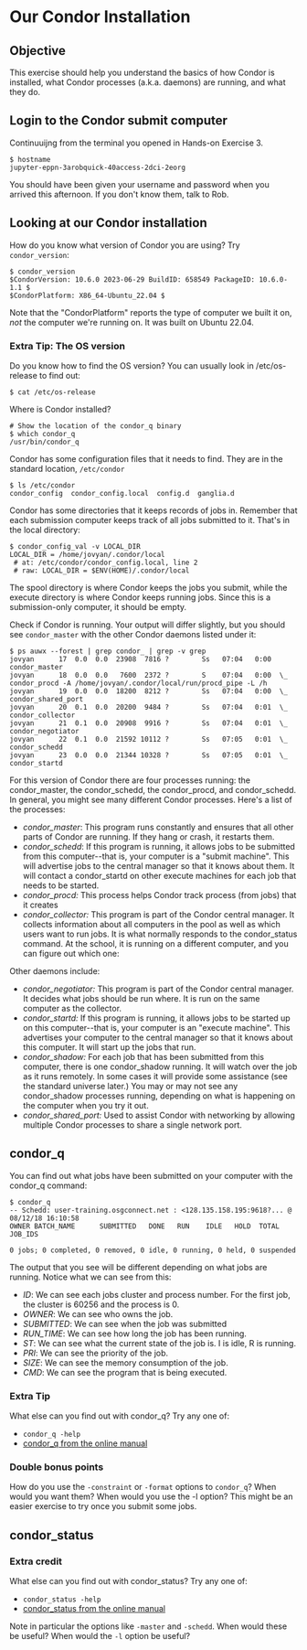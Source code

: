 # Our Condor Installation

## Objective

This exercise should help you understand the basics of how Condor is installed, what Condor processes (a.k.a. daemons) are running, and what they do.

## Login to the Condor submit computer

Continuuijng from the terminal you opened in Hands-on Exercise 3.

```
$ hostname
jupyter-eppn-3arobquick-40access-2dci-2eorg
```

You should have been given your username and password when you arrived this afternoon. If you don't know them, talk to Rob.

## Looking at our Condor installation

How do you know what version of Condor you are using? Try <code>condor_version</code>: 

```
$ condor_version
$CondorVersion: 10.6.0 2023-06-29 BuildID: 658549 PackageID: 10.6.0-1.1 $
$CondorPlatform: X86_64-Ubuntu_22.04 $
```

Note that the "CondorPlatform" reports the type of computer we built it on, _not_ the computer we're running on. It was built on Ubuntu 22.04.

### Extra Tip: The OS version

Do you know how to find the OS version? You can usually look in /etc/os-release to find out:

```
$ cat /etc/os-release
```

Where is Condor installed? 

```
# Show the location of the condor_q binary
$ which condor_q
/usr/bin/condor_q
```

Condor has some configuration files that it needs to find. They are in the standard location, `/etc/condor`

```
$ ls /etc/condor
condor_config  condor_config.local  config.d  ganglia.d
```

Condor has some directories that it keeps records of jobs in. Remember that each submission computer keeps track of all jobs submitted to it. That's in the local directory: 

```
$ condor_config_val -v LOCAL_DIR
LOCAL_DIR = /home/jovyan/.condor/local
 # at: /etc/condor/condor_config.local, line 2
 # raw: LOCAL_DIR = $ENV(HOME)/.condor/local
```

The spool directory is where Condor keeps the jobs you submit, while the execute directory is where Condor keeps running jobs. Since this is a submission-only computer, it should be empty.

Check if Condor is running.  Your output will differ slightly, but you should see `condor_master` with the other Condor daemons listed under it:

```
$ ps auwx --forest | grep condor_ | grep -v grep
jovyan      17  0.0  0.0  23908  7816 ?        Ss   07:04   0:00 condor_master
jovyan      18  0.0  0.0   7600  2372 ?        S    07:04   0:00  \_ condor_procd -A /home/jovyan/.condor/local/run/procd_pipe -L /h
jovyan      19  0.0  0.0  18200  8212 ?        Ss   07:04   0:00  \_ condor_shared_port
jovyan      20  0.1  0.0  20200  9484 ?        Ss   07:04   0:01  \_ condor_collector
jovyan      21  0.1  0.0  20908  9916 ?        Ss   07:04   0:01  \_ condor_negotiator
jovyan      22  0.1  0.0  21592 10112 ?        Ss   07:05   0:01  \_ condor_schedd
jovyan      23  0.0  0.0  21344 10328 ?        Ss   07:05   0:01  \_ condor_startd
```

For this version of Condor there are four processes running: the condor_master, the condor_schedd, the condor_procd, and condor_schedd. In general, you might see many different Condor processes. Here's a list of the processes:

   * *condor_master*: This program runs constantly and ensures that all other parts of Condor are running. If they hang or crash, it restarts them.
   * *condor_schedd*: If this program is running, it allows jobs to be submitted from this computer--that is, your computer is a "submit machine". This will advertise jobs to the central manager so that it knows about them. It will contact a condor_startd on other execute machines for each job that needs to be started.
   * *condor_procd:* This process helps Condor track process (from jobs) that it creates
   * *condor_collector:* This program is part of the Condor central manager. It collects information about all computers in the pool as well as which users want to run jobs. It is what normally responds to the condor_status command. At the school, it is running on a different computer, and you can figure out which one: 

Other daemons include:

   * *condor_negotiator:* This program is part of the Condor central manager. It decides what jobs should be run where. It is run on the same computer as the collector.
   * *condor_startd:* If this program is running, it allows jobs to be started up on this computer--that is, your computer is an "execute machine". This advertises your computer to the central manager so that it knows about this computer. It will start up the jobs that run.
   * *condor_shadow:* For each job that has been submitted from this computer, there is one condor_shadow running. It will watch over the job as it runs remotely. In some cases it will provide some assistance (see the standard universe later.) You may or may not see any condor_shadow processes running, depending on what is happening on the computer when you try it out. 
   * *condor_shared_port:* Used to assist Condor with networking by allowing multiple Condor processes to share a single network port. 


## condor_q

You can find out what jobs have been submitted on your computer with the condor_q command: 

```
$ condor_q
-- Schedd: user-training.osgconnect.net : <128.135.158.195:9618?... @ 08/12/18 16:10:58
OWNER BATCH_NAME      SUBMITTED   DONE   RUN    IDLE   HOLD  TOTAL JOB_IDS

0 jobs; 0 completed, 0 removed, 0 idle, 0 running, 0 held, 0 suspended
```

The output that you see will be different depending on what jobs are running. Notice what we can see from this:

   * *ID*: We can see each jobs cluster and process number. For the first job, the cluster is 60256 and the process is 0.
   * *OWNER*: We can see who owns the job.
   * *SUBMITTED*: We can see when the job was submitted
   * *RUN_TIME*: We can see how long the job has been running.
   * *ST*: We can see what the current state of the job is. I is idle, R is running.
   * *PRI*: We can see the priority of the job.
   * *SIZE*: We can see the memory consumption of the job.
   * *CMD*: We can see the program that is being executed. 

### Extra Tip

What else can you find out with condor_q? Try any one of:

   * `condor_q -help`
   * [condor_q from the online manual](https://htcondor.readthedocs.io/en/latest/man-pages/condor_q.html)

### Double bonus points

How do you use the `-constraint` or `-format` options to `condor_q`? When would you want them? When would you use the -l option? This might be an easier exercise to try once you submit some jobs.

## condor_status

### Extra credit

What else can you find out with condor_status? Try any one of:

   * `condor_status -help`
   * [condor_status from the online manual](https://htcondor.readthedocs.io/en/latest/man-pages//condor_status.html)

Note in particular the options like `-master` and `-schedd`. When would these be useful? When would the `-l` option be useful? 

